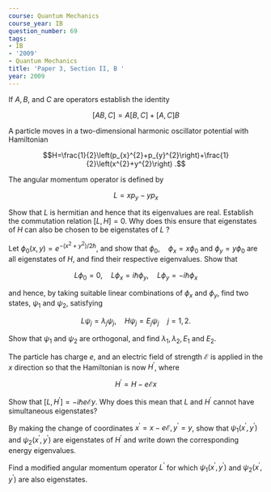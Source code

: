 ```yaml
---
course: Quantum Mechanics
course_year: IB
question_number: 69
tags:
- IB
- '2009'
- Quantum Mechanics
title: 'Paper 3, Section II, B '
year: 2009
---
```




If $A, B$, and $C$ are operators establish the identity

$$[A B, C]=A[B, C]+[A, C] B$$

A particle moves in a two-dimensional harmonic oscillator potential with Hamiltonian

$$H=\frac{1}{2}\left(p_{x}^{2}+p_{y}^{2}\right)+\frac{1}{2}\left(x^{2}+y^{2}\right) .$$

The angular momentum operator is defined by

$$L=x p_{y}-y p_{x}$$

Show that $L$ is hermitian and hence that its eigenvalues are real. Establish the commutation relation $[L, H]=0$. Why does this ensure that eigenstates of $H$ can also be chosen to be eigenstates of $L$ ?

Let $\phi_{0}(x, y)=e^{-\left(x^{2}+y^{2}\right) / 2 \hbar}$, and show that $\phi_{0}, \quad \phi_{x}=x \phi_{0}$ and $\phi_{y}=y \phi_{0}$ are all eigenstates of $H$, and find their respective eigenvalues. Show that

$$L \phi_{0}=0, \quad L \phi_{x}=i \hbar \phi_{y}, \quad L \phi_{y}=-i \hbar \phi_{x}$$

and hence, by taking suitable linear combinations of $\phi_{x}$ and $\phi_{y}$, find two states, $\psi_{1}$ and $\psi_{2}$, satisfying

$$L \psi_{j}=\lambda_{j} \psi_{j}, \quad H \psi_{j}=E_{j} \psi_{j} \quad j=1,2 .$$

Show that $\psi_{1}$ and $\psi_{2}$ are orthogonal, and find $\lambda_{1}, \lambda_{2}, E_{1}$ and $E_{2}$.

The particle has charge $e$, and an electric field of strength $\mathcal{E}$ is applied in the $x$ direction so that the Hamiltonian is now $H^{\prime}$, where

$$H^{\prime}=H-e \mathcal{E} x$$

Show that $\left[L, H^{\prime}\right]=-i \hbar e \mathcal{E} y$. Why does this mean that $L$ and $H^{\prime}$ cannot have simultaneous eigenstates?

By making the change of coordinates $x^{\prime}=x-e \mathcal{E}, y^{\prime}=y$, show that $\psi_{1}\left(x^{\prime}, y^{\prime}\right)$ and $\psi_{2}\left(x^{\prime}, y^{\prime}\right)$ are eigenstates of $H^{\prime}$ and write down the corresponding energy eigenvalues.

Find a modified angular momentum operator $L^{\prime}$ for which $\psi_{1}\left(x^{\prime}, y^{\prime}\right)$ and $\psi_{2}\left(x^{\prime}, y^{\prime}\right)$ are also eigenstates.